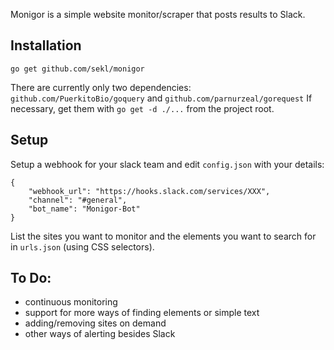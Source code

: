 Monigor is a simple website monitor/scraper that posts results to Slack.

## Installation

`go get github.com/sekl/monigor`

There are currently only two dependencies: `github.com/PuerkitoBio/goquery` and `github.com/parnurzeal/gorequest`
If necessary, get them with `go get -d ./...` from the project root.

## Setup

Setup a webhook for your slack team and edit `config.json` with your details:

    {
        "webhook_url": "https://hooks.slack.com/services/XXX",
        "channel": "#general",
        "bot_name": "Monigor-Bot"
    }

List the sites you want to monitor and the elements you want to search for in `urls.json` (using CSS selectors).

## To Do:
- continuous monitoring
- support for more ways of finding elements or simple text
- adding/removing sites on demand
- other ways of alerting besides Slack
